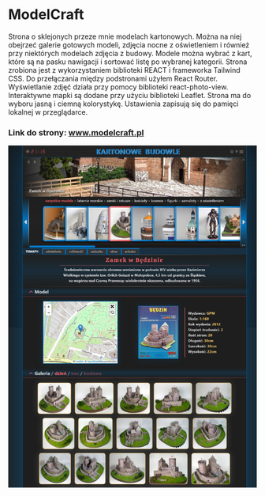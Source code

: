 # ModelCraft
Strona o sklejonych przeze mnie modelach kartonowych. Można na niej obejrzeć galerie gotowych modeli, zdjęcia nocne z oświetleniem i również przy niektórych modelach zdjęcia z budowy.
Modele można wybrać z kart, które są na pasku nawigacji i sortować listę po wybranej kategorii.
Strona zrobiona jest z wykorzystaniem biblioteki REACT i frameworka Tailwind CSS.
Do przełączania między podstronami użyłem React Router. Wyświetlanie zdjęć działa przy pomocy biblioteki react-photo-view. Interaktywne mapki są dodane przy użyciu biblioteki Leaflet.
Strona ma do wyboru jasną i ciemną kolorystykę. Ustawienia zapisują się do pamięci lokalnej w przeglądarce.

### Link do strony: www.modelcraft.pl

![screenshot](screenshot.jpeg)
